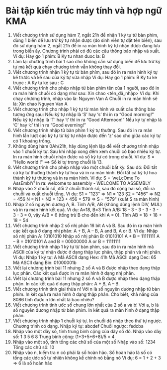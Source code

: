 # Bài tập kiến trúc máy tính và hợp ngữ KMA
1. Viết chương trình sử dụng hàm 7, ngắt 21h để nhận 1 ký tự từ bàn phím, dùng 1 biến để lưu trữ ký tự nhận được (do sinh viên tự đặt tên biến), sau đó sử dụng hàm 2, ngắt 21h để in ra màn hình ký tự nhận được đang lưu trong biến ấy. Chương trình phải có đủ các câu thông báo nhập và xuất. Ví dụ: Hay go 1 phim: B Ky tu nhan duoc la: B
2. Làm lại chương trình bài 1 sao cho không cần sử dụng biến để lưu trữ ký tự mà kết quả chạy chương trình vẫn không thay đổi.
3. Viết chương trình nhận 1 ký tự từ bàn phím, sau đó in ra màn hình ký tự kế trước và kế sau của ký tự vừa nhập Ví dụ: Hay go 1 phim: B Ky tu ke truoc : A Ky tu ke sau : C
4. Viết chương trình cho phép nhập từ bàn phím tên của 1 người, sao đó in ra màn hình chuỗi có dạng như sau: Xin chao <tên_đã_nhập> Ví dụ: Khi chạy chương trình, nhập vào là: Nguyen Van A Chuỗi in ra màn hình sẽ là: Xin chao Nguyen Van A
5. Viết chương trình cho nhập 1 ký tự từ màn hình và xuất câu thông báo tương ứng sau:
  Nếu ký tự nhập là ‘S’ hay ‘s’ thì in ra “Good morning!”
  Nếu ký tự nhập là ‘T’ hay ‘t’ thì in ra “Good Afternoon!”
  Nếu ký tự nhập là ‘C’ hay ‘c’ thì in ra “Good everning!”
6. Viết chương trình nhập từ bàn phím 1 ký tự thường. Sau đó in ra màn hình lần lượt các ký tự từ ký tự nhận được đến 'z' sao cho giữa các ký tự có 1 khoảng trống.
7. Không dùng hàm 0Ah/21h, hãy dùng lệnh lặp để viết chương trình nhập vào 1 chuỗi ký tự. Sau khi nhập xong đếm xem chuỗi có bao nhiêu ký tự. In ra màn hình chuỗi nhận được và số ký tự có trong chuỗi. Ví dụ: S = "Hello world !" ==> Số kí tự trong chuỗi là 13.
8. Viết chương trình cho phép nhập vào một chuỗi bất kỳ. Sau đó:
  Đổi tất cả ký tự thường thành ký tự hoa và in ra màn hình.
  Đổi tất cả ký tự hoa thành ký tự thường và in ra màn hình. Ví dụ: S = ‘weLcOme To AssEmblY’ In ra: welcome to assembly - WELCOME TO ASSEMBLY
9. Nhập vào 2 chuỗi số, đổi 2 chuỗi thành số, sau đó cộng hai số, đổi ra chuỗi và xuất chuỗi tổng. 
  Ví dụ: S1 = "123" => N1 = 123 S2 = "456" => N2 = 456 N = N1 + N2 = 123 + 456 = 579 => S = "579" (xuất S ra màn hình)
10. Nhập 2 số nguyên dương A, B. Tính A/B, AB (không dùng lệnh DIV, MUL) và in ra màn hình kết quả. 
  Ví dụ: A=18, B=3 Tính A/B: 18 - 3 - 3 - 3 - 3 - 3 - 3 = 0, vậy A/B = 6 (tổng trừ B cho đến khi A = 0). Tính AB = 18 + 18 + 18 = 54
11. Viết chương trình nhập 2 số nhị phân 16 bit A và B. Sau đó in ra màn hình các kết quả ở dạng nhị phân: A + B, A – B, A and B, A or B. 
  Ví dụ: Nhập số nhị phân A: 10101010 Nhập số nhị phân B: 01010101 A + B = 11111111 A – B = 01010101 A and B = 00000000 A or B = 11111111
12. Viết chương trình nhập 1 ký tự từ bàn phím, sau đó in ra màn hình mã ASCII của ký tự nhận được ở dạng thập lục phân, thập phân và nhị phân. 
  Ví dụ: Nhập 1 ký tự: A Mã ASCII dạng Hex: 41h Mã ASCII dạng Dec: 65 Mã ASCII dạng Bin: 01000001b
13. Viết lại chương trình bài 11 nhưng 2 số A và B được nhập theo dạng thập lục phân. Các kết quả được in ra màn hình ở dạng nhị phân.
14. Viết lại chương trình bài 11 nhưng 2 số A và B được nhập theo dạng thập phân. In các kết quả ở dạng thập phân: A + B, A – B.
15. Viết chương trình tính giai thừa n! Với n là số nguyên dương nhập từ bàn phím. In kết quả ra màn hình ở dạng thập phân. Cho biết, khả năng của 8086 tính được n lớn nhất là bao nhiêu?
16. Viết chương trình tính ước số chung lớn nhất của 2 số a và b! Với a, b là số nguyên dương nhập từ bàn phím. In kết quả ra màn hình ở dạng thập phân.
17. Viết chương trình nhập 1 chuỗi ký tự. In chuổi dã nhập theo thứ tự ngược. Chương trình có dạng. Nhập ký tự: abcdef Chuổi ngược: fedcba
18. Nhập vào một dãy số, tính trung bình cộng của dãy số đó. Nhập vào dãy số: 1 3 5 6 8 Trung bình cộng: (1+3+5+6+8)/5 = 4
19. Nhập vào một số, tính tổng các chữ số của một số Nhập vào số: 1234 Tổng các chữ số: 10
20. Nhập vào n, kiểm tra n có phải là số hoàn hảo. Số hoàn hảo là số có tổng các ước số tự nhiên không kể chính nó bằng nó Ví dụ: 6 = 1 + 2 + 3 => 6 là số hoàn hảo
